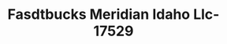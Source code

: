 ---
f_zip-code: 83642
f_state-code: ID
title: Fasdtbucks Meridian Idaho Llc-17529
f_phone: 208-895-8500
f_city-only: Meridian
f_address: 112 E Fairview Ave Meridian
f_location-unique-id: '17529'
slug: fasdtbucks-meridian-idaho-llc-17529
updated-on: '2024-05-30T13:46:58.046Z'
created-on: '2024-05-30T13:36:59.803Z'
published-on: '2024-05-30T13:54:32.469Z'
f_city-state: cms/city/meridian-id.md
f_company: cms/company/fasdtbucks-meridian-idaho-llc.md
f_state: cms/state/idaho.md
layout: '[payday-loan].html'
tags: payday-loan
---